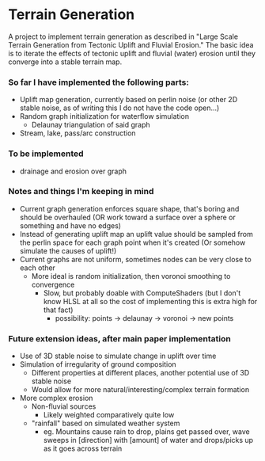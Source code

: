# Terrain Generation
A project to implement terrain generation as described in "Large Scale Terrain Generation from Tectonic Uplift and
Fluvial Erosion." The basic idea is to iterate the effects of tectonic uplift and fluvial (water) erosion until they converge into a stable terrain map.

### So far I have implemented the following parts:

* Uplift map generation, currently based on perlin noise (or other 2D stable noise, as of writing this I do not have the code open...)
* Random graph initialization for waterflow simulation
    * Delaunay triangulation of said graph
* Stream, lake, pass/arc construction

### To be implemented

* drainage and erosion over graph

### Notes and things I'm keeping in mind

* Current graph generation enforces square shape, that's boring and should be overhauled (OR work toward a surface over a sphere or something and have no edges)
* Instead of generating uplift map an uplift value should be sampled from the perlin space for each graph point when it's created (Or somehow simulate the causes of uplift!)
* Current graphs are not uniform, sometimes nodes can be very close to each other
    * More ideal is random initialization, then voronoi smoothing to convergence
        * Slow, but probably doable with ComputeShaders (but I don't know HLSL at all so the cost of implementing this is extra high for that fact)
            * possibility: points -> delaunay -> voronoi -> new points

### Future extension ideas, after main paper implementation

* Use of 3D stable noise to simulate change in uplift over time
* Simulation of irregularity of ground composition
    * Different properties at different places, another potential use of 3D stable noise
    * Would allow for more natural/interesting/complex terrain formation
* More complex erosion
    * Non-fluvial sources
        * Likely weighted comparatively quite low
    * "rainfall" based on simulated weather system
        * eg. Mountains cause rain to drop, plains get passed over, wave sweeps in [direction] with [amount] of water and drops/picks up as it goes across terrain
